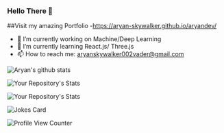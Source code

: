 ### Hello There 👋

<!--
**aryan-skywalker/aryan-skywalker** is a ✨ _special_ ✨ repository because its `README.md` (this file) appears on your GitHub profile.

Here are some ideas to get you started:

- 🔭 I’m currently working on ...
- 🌱 I’m currently learning ...
- 👯 I’m looking to collaborate on ...
- 🤔 I’m looking for help with ...
- 💬 Ask me about ...
- 📫 How to reach me: ...
- 😄 Pronouns: ...
- ⚡ Fun fact: ...
-->
##Visit my amazing Portfolio
-https://aryan-skywalker.github.io/aryandev/

- 🔭 I’m currently working on Machine/Deep Learning
- 🌱 I’m currently learning React.js/ Three.js
- 📫 How to reach me: aryanskywalker002vader@gmail.com


![Aryan's github stats](https://github-readme-stats.vercel.app/api?username=aryan-skywalker)


![Your Repository's Stats](https://github-readme-stats.vercel.app/api/top-langs/?username=aryan-skywalker&theme=blue-green)


![Your Repository's Stats](https://contrib.rocks/image?repo=aryan-skywalker/aryandev)


![Jokes Card](https://readme-jokes.vercel.app/api)


![Profile View Counter](https://komarev.com/ghpvc/?username=aryan-skywalker)


